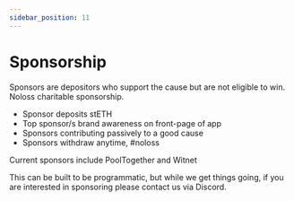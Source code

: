 ```yaml
---
sidebar_position: 11
---
```



# Sponsorship

Sponsors are depositors who support the cause but are not eligible to win.  Noloss charitable sponsorship.  

- Sponsor deposits stETH
- Top sponsor/s brand awareness on front-page of app
- Sponsors contributing passively to a good cause
- Sponsors withdraw anytime, #noloss

Current sponsors include PoolTogether and Witnet

This can be built to be programmatic, but while we get things going, if you are interested in sponsoring please contact us via Discord. 

